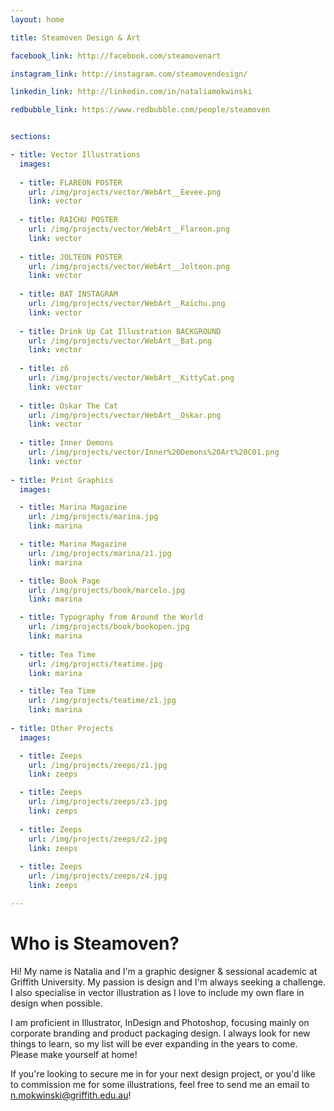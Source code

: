 ```yaml
---
layout: home

title: Steamoven Design & Art

facebook_link: http://facebook.com/steamovenart

instagram_link: http://instagram.com/steamovendesign/

linkedin_link: http://linkedin.com/in/nataliamokwinski

redbubble_link: https://www.redbubble.com/people/steamoven


sections: 

- title: Vector Illustrations
  images:
    
  - title: FLAREON POSTER
    url: /img/projects/vector/WebArt__Eevee.png
    link: vector
    
  - title: RAICHU POSTER
    url: /img/projects/vector/WebArt__Flareon.png
    link: vector
    
  - title: JOLTEON POSTER
    url: /img/projects/vector/WebArt__Jolteon.png
    link: vector
    
  - title: BAT INSTAGRAM
    url: /img/projects/vector/WebArt__Raichu.png
    link: vector
    
  - title: Drink Up Cat Illustration BACKGROUND
    url: /img/projects/vector/WebArt__Bat.png
    link: vector
    
  - title: z6
    url: /img/projects/vector/WebArt__KittyCat.png
    link: vector
    
  - title: Oskar The Cat
    url: /img/projects/vector/WebArt__Oskar.png
    link: vector
    
  - title: Inner Demons
    url: /img/projects/vector/Inner%20Demons%20Art%20C01.png
    link: vector
    
- title: Print Graphics
  images: 

  - title: Marina Magazine
    url: /img/projects/marina.jpg
    link: marina

  - title: Marina Magazine
    url: /img/projects/marina/z1.jpg
    link: marina

  - title: Book Page
    url: /img/projects/book/marcelo.jpg
    link: marina

  - title: Typography from Around the World
    url: /img/projects/book/bookopen.jpg
    link: marina
    
  - title: Tea Time
    url: /img/projects/teatime.jpg
    link: marina

  - title: Tea Time
    url: /img/projects/teatime/z1.jpg
    link: marina
    
- title: Other Projects
  images: 

  - title: Zeeps
    url: /img/projects/zeeps/z1.jpg
    link: zeeps

  - title: Zeeps
    url: /img/projects/zeeps/z3.jpg
    link: zeeps
    
  - title: Zeeps
    url: /img/projects/zeeps/z2.jpg
    link: zeeps
    
  - title: Zeeps
    url: /img/projects/zeeps/z4.jpg
    link: zeeps

---
```


# Who is Steamoven?

Hi! My name is Natalia and I'm a graphic designer & sessional academic at Griffith University. My passion is design and I'm always seeking a challenge. I also specialise in vector illustration as I love to include my own flare in design when possible.

I am proficient in Illustrator, InDesign and Photoshop, focusing mainly on corporate branding and product packaging design. I always look for new things to learn, so my list will be ever expanding in the years to come. Please make yourself at home!

If you're looking to secure me in for your next design project, or you'd like to commission me for some illustrations, feel free to send me an email to n.mokwinski@griffith.edu.au!
